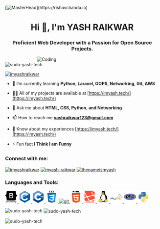 [![MasterHead](https://1.bp.blogspot.com/-7A4WynwLsM...)](https://rishavchanda.io)
<h1 align="center">Hi 👋, I'm YASH RAIKWAR</h1>
<h3 align="center">Proficient Web Developer with a Passion for Open Source Projects.</h3>
<img align="right" alt="Coding" width="400" src="https://images.app.goo.gl/MJ2swa6WAo26XAz78"> 

<p align="left"> <img src="https://komarev.com/ghpvc/?username=sudo-yash-tech&label=Profile%20views&color=0e75b6&style=flat" alt="sudo-yash-tech" /> </p>

<p align="left"> <a href="https://twitter.com/imyashraikwar" target="blank"><img src="https://img.shields.io/twitter/follow/imyashraikwar?logo=twitter&style=for-the-badge" alt="imyashraikwar" /></a> </p>

- 🌱 I’m currently learning **Python, Laravel, OOPS, Networking, Git, AWS**

- 👨‍💻 All of my projects are available at [https://imyash.tech/](https://imyash.tech/)

- 💬 Ask me about **HTML, CSS, Python, and Networking**

- 📫 How to reach me **yashraikwar123@gmail.com**

- 📄 Know about my experiences [https://imyash.tech/](https://imyash.tech/)

- ⚡ Fun fact **I Think I am Funny**

<h3 align="left">Connect with me:</h3>
<p align="left">
<a href="https://twitter.com/imyashraikwar" target="blank"><img align="center" src="https://raw.githubusercontent.com/rahuldkjain/github-profile-readme-generator/master/src/images/icons/Social/twitter.svg" alt="imyashraikwar" height="30" width="40" /></a>
<a href="https://linkedin.com/in/myash-raikwar" target="blank"><img align="center" src="https://raw.githubusercontent.com/rahuldkjain/github-profile-readme-generator/master/src/images/icons/Social/linked-in-alt.svg" alt="myash-raikwar" height="30" width="40" /></a>
<a href="https://instagram.com/thenameismyash" target="blank"><img align="center" src="https://raw.githubusercontent.com/rahuldkjain/github-profile-readme-generator/master/src/images/icons/Social/instagram.svg" alt="thenameismyash" height="30" width="40" /></a>
</p>

<h3 align="left">Languages and Tools:</h3>
<p align="left"> <a href="https://getbootstrap.com" target="_blank" rel="noreferrer"> <img src="https://raw.githubusercontent.com/devicons/devicon/master/icons/bootstrap/bootstrap-plain-wordmark.svg" alt="bootstrap" width="40" height="40"/> </a> <a href="https://www.cprogramming.com/" target="_blank" rel="noreferrer"> <img src="https://raw.githubusercontent.com/devicons/devicon/master/icons/c/c-original.svg" alt="c" width="40" height="40"/> </a> <a href="https://www.w3schools.com/cpp/" target="_blank" rel="noreferrer"> <img src="https://raw.githubusercontent.com/devicons/devicon/master/icons/cplusplus/cplusplus-original.svg" alt="cplusplus" width="40" height="40"/> </a> <a href="https://www.w3schools.com/css/" target="_blank" rel="noreferrer"> <img src="https://raw.githubusercontent.com/devicons/devicon/master/icons/css3/css3-original-wordmark.svg" alt="css3" width="40" height="40"/> </a> <a href="https://git-scm.com/" target="_blank" rel="noreferrer"> <img src="https://www.vectorlogo.zone/logos/git-scm/git-scm-icon.svg" alt="git" width="40" height="40"/> </a> <a href="https://www.w3.org/html/" target="_blank" rel="noreferrer"> <img src="https://raw.githubusercontent.com/devicons/devicon/master/icons/html5/html5-original-wordmark.svg" alt="html5" width="40" height="40"/> </a> <a href="https://laravel.com/" target="_blank" rel="noreferrer"> <img src="https://raw.githubusercontent.com/devicons/devicon/master/icons/laravel/laravel-plain-wordmark.svg" alt="laravel" width="40" height="40"/> </a> <a href="https://www.linux.org/" target="_blank" rel="noreferrer"> <img src="https://raw.githubusercontent.com/devicons/devicon/master/icons/linux/linux-original.svg" alt="linux" width="40" height="40"/> </a> <a href="https://www.mysql.com/" target="_blank" rel="noreferrer"> <img src="https://raw.githubusercontent.com/devicons/devicon/master/icons/mysql/mysql-original-wordmark.svg" alt="mysql" width="40" height="40"/> </a> <a href="https://www.php.net" target="_blank" rel="noreferrer"> <img src="https://raw.githubusercontent.com/devicons/devicon/master/icons/php/php-original.svg" alt="php" width="40" height="40"/> </a> <a href="https://www.python.org" target="_blank" rel="noreferrer"> <img src="https://raw.githubusercontent.com/devicons/devicon/master/icons/python/python-original.svg" alt="python" width="40" height="40"/> </a> </p>

<p><img align="left" src="https://github-readme-stats.vercel.app/api/top-langs?username=sudo-yash-tech&show_icons=true&locale=en&layout=compact" alt="sudo-yash-tech" /></p>

<p>&nbsp;<img align="center" src="https://github-readme-stats.vercel.app/api?username=sudo-yash-tech&show_icons=true&locale=en" alt="sudo-yash-tech" /></p>

<p><img align="center" src="https://github-readme-streak-stats.herokuapp.com/?user=sudo-yash-tech&" alt="sudo-yash-tech" /></p>
